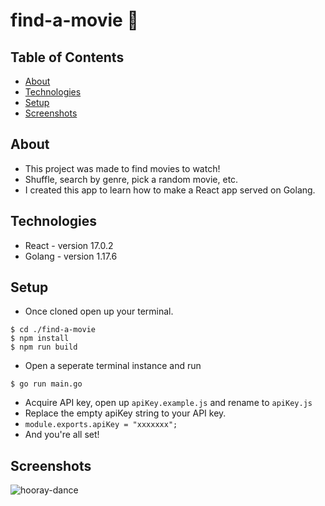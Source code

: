 # find-a-movie 🎥

## Table of Contents
* [About](#about)
* [Technologies](#technologies)
* [Setup](#setup)
* [Screenshots](#screenshots)

## About
- This project was made to find movies to watch! 
- Shuffle, search by genre, pick a random movie, etc.
- I created this app to learn how to make a React app served on Golang.

## Technologies
- React - version 17.0.2
- Golang - version 1.17.6

## Setup
- Once cloned open up your terminal.
``` 
$ cd ./find-a-movie
$ npm install
$ npm run build
```
- Open a seperate terminal instance and run 
```
$ go run main.go
```
- Acquire API key, open up `apiKey.example.js` and rename to `apiKey.js`
- Replace the empty apiKey string to your API key. 
- `module.exports.apiKey = "xxxxxxx";`
- And you're all set! 

## Screenshots
![hooray-dance](https://user-images.githubusercontent.com/83252804/152718895-ee715f4c-973b-4f31-818d-e7acc3981ff8.gif)
